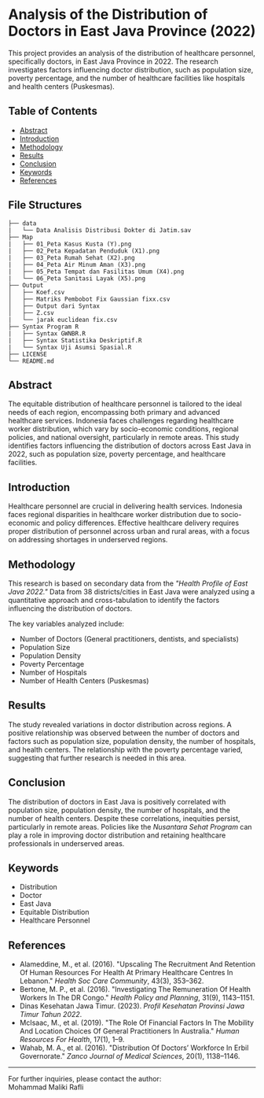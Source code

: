 # Analysis of the Distribution of Doctors in East Java Province (2022)

This project provides an analysis of the distribution of healthcare personnel, specifically doctors, in East Java Province in 2022. The research investigates factors influencing doctor distribution, such as population size, poverty percentage, and the number of healthcare facilities like hospitals and health centers (Puskesmas).

## Table of Contents
- [Abstract](#abstract)
- [Introduction](#introduction)
- [Methodology](#methodology)
- [Results](#results)
- [Conclusion](#conclusion)
- [Keywords](#keywords)
- [References](#references)

## File Structures
```
├── data
|   └── Data Analisis Distribusi Dokter di Jatim.sav
├── Map
|   ├── 01_Peta Kasus Kusta (Y).png
|   ├── 02_Peta Kepadatan Penduduk (X1).png
|   ├── 03_Peta Rumah Sehat (X2).png
|   ├── 04_Peta Air Minum Aman (X3).png
|   ├── 05_Peta Tempat dan Fasilitas Umum (X4).png
|   └── 06_Peta Sanitasi Layak (X5).png
├── Output
│   ├── Koef.csv
│   ├── Matriks Pembobot Fix Gaussian fixx.csv
│   ├── Output dari Syntax
│   ├── Z.csv
|   └── jarak euclidean fix.csv
├── Syntax Program R
|   ├── Syntax GWNBR.R
|   ├── Syntax Statistika Deskriptif.R
|   └── Syntax Uji Asumsi Spasial.R
├── LICENSE
└── README.md
```

## Abstract

The equitable distribution of healthcare personnel is tailored to the ideal needs of each region, encompassing both primary and advanced healthcare services. Indonesia faces challenges regarding healthcare worker distribution, which vary by socio-economic conditions, regional policies, and national oversight, particularly in remote areas. This study identifies factors influencing the distribution of doctors across East Java in 2022, such as population size, poverty percentage, and healthcare facilities.

## Introduction

Healthcare personnel are crucial in delivering health services. Indonesia faces regional disparities in healthcare worker distribution due to socio-economic and policy differences. Effective healthcare delivery requires proper distribution of personnel across urban and rural areas, with a focus on addressing shortages in underserved regions.

## Methodology

This research is based on secondary data from the *"Health Profile of East Java 2022."* Data from 38 districts/cities in East Java were analyzed using a quantitative approach and cross-tabulation to identify the factors influencing the distribution of doctors. 

The key variables analyzed include:
- Number of Doctors (General practitioners, dentists, and specialists)
- Population Size
- Population Density
- Poverty Percentage
- Number of Hospitals
- Number of Health Centers (Puskesmas)

## Results

The study revealed variations in doctor distribution across regions. A positive relationship was observed between the number of doctors and factors such as population size, population density, the number of hospitals, and health centers. The relationship with the poverty percentage varied, suggesting that further research is needed in this area.

## Conclusion

The distribution of doctors in East Java is positively correlated with population size, population density, the number of hospitals, and the number of health centers. Despite these correlations, inequities persist, particularly in remote areas. Policies like the *Nusantara Sehat Program* can play a role in improving doctor distribution and retaining healthcare professionals in underserved areas.

## Keywords

- Distribution
- Doctor
- East Java
- Equitable Distribution
- Healthcare Personnel

## References

- Alameddine, M., et al. (2016). "Upscaling The Recruitment And Retention Of Human Resources For Health At Primary Healthcare Centres In Lebanon." *Health Soc Care Community*, 43(3), 353–362.
- Bertone, M. P., et al. (2016). "Investigating The Remuneration Of Health Workers In The DR Congo." *Health Policy and Planning*, 31(9), 1143–1151.
- Dinas Kesehatan Jawa Timur. (2023). *Profil Kesehatan Provinsi Jawa Timur Tahun 2022*.
- McIsaac, M., et al. (2019). "The Role Of Financial Factors In The Mobility And Location Choices Of General Practitioners In Australia." *Human Resources For Health*, 17(1), 1–9.
- Wahab, M. A., et al. (2016). "Distribution Of Doctors’ Workforce In Erbil Governorate." *Zanco Journal of Medical Sciences*, 20(1), 1138–1146.

---
For further inquiries, please contact the author:  
Mohammad Maliki Rafli  
